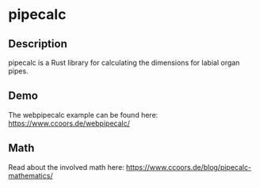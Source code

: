 # pipecalc
## Description
pipecalc is a Rust library for calculating the dimensions for labial organ pipes.

## Demo
The webpipecalc example can be found here: https://www.ccoors.de/webpipecalc/

## Math
Read about the involved math here: https://www.ccoors.de/blog/pipecalc-mathematics/
